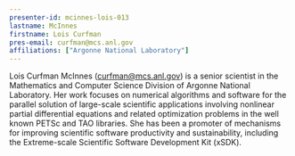 ```yaml
---
presenter-id: mcinnes-lois-013
lastname: McInnes
firstname: Lois Curfman
pres-email: curfman@mcs.anl.gov
affiliations: ["Argonne National Laboratory"]
---
```

Lois Curfman McInnes (<curfman@mcs.anl.gov>) is a senior scientist in
the Mathematics and Computer Science Division of Argonne National
Laboratory. Her work focuses on numerical algorithms and software for
the parallel solution of large-scale scientific applications involving
nonlinear partial differential equations and related optimization
problems in the well known PETSc and TAO libraries. She has been a
promoter of mechanisms for improving scientific software productivity
and sustainability, including the Extreme-scale Scientific Software
Development Kit (xSDK).
